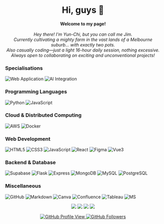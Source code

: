 <h1 align="center">Hi, guys 👋</h1>

<p align="center">
    <b>Welcome to my page!</b><br><br>
    <i>  
    Hey there! I'm Yun-Chi, but you can call me Jim.<br>  
    Currently cultivating a mighty farm in the vast lands of a Melbourne suburb… with exactly two pots.<br>  
    Also casually coding—just a light 16-hour daily session, nothing excessive.<br>  
    Always open to collaborating on exciting and unconventional projects!  
    </i>
    <br>
</p>

### Specialisations
![Web Application](https://img.shields.io/badge/web_application-black?style=for-the-badge&logo=web_application)
![AI Integration](https://img.shields.io/badge/ai_integration-black?style=for-the-badge&logo=ai_integration)

### Programming Languages
![Python](https://img.shields.io/badge/python-black?style=for-the-badge&logo=python)
![JavaScript](https://img.shields.io/badge/javascript-black?style=for-the-badge&logo=javascript)

### Cloud & Distributed Computing
![AWS](https://img.shields.io/badge/aws-black?style=for-the-badge&logo=amazon)
![Docker](https://img.shields.io/badge/docker-black?style=for-the-badge&logo=docker)

### Web Development
![HTML5](https://img.shields.io/badge/html5-black?style=for-the-badge&logo=html5)
![CSS3](https://img.shields.io/badge/css3-black?style=for-the-badge&logo=css3)
![JavaScript](https://img.shields.io/badge/javascript-black?style=for-the-badge&logo=javascript)
![React](https://img.shields.io/badge/react-black?style=for-the-badge&logo=react)
![Figma](https://img.shields.io/badge/figma-black?style=for-the-badge&logo=figma)
![Vue3](https://img.shields.io/badge/vue3-black?style=for-the-badge&logo=vue2)

### Backend & Database
![Supabase](https://img.shields.io/badge/supabase-black?style=for-the-badge&logo=supabase)
![Flask](https://img.shields.io/badge/flask-black?style=for-the-badge&logo=flask)
![Express](https://img.shields.io/badge/express-black?style=for-the-badge&logo=express)
![MongoDB](https://img.shields.io/badge/mongodb-black?style=for-the-badge&logo=mongodb)
![MySQL](https://img.shields.io/badge/mysql-black?style=for-the-badge&logo=mysql)
![PostgreSQL](https://img.shields.io/badge/postgresql-black?style=for-the-badge&logo=postgresql)

### Miscellaneous
![GitHub](https://img.shields.io/badge/github-black?style=for-the-badge&logo=github)
![Markdown](https://img.shields.io/badge/markdown-black?style=for-the-badge&logo=markdown)
![Canva](https://img.shields.io/badge/canva-black?style=for-the-badge&logo=canva)
![Confluence](https://img.shields.io/badge/confluence-black?style=for-the-badge&logo=confluence)
![Tableau](https://img.shields.io/badge/tableau-black?style=for-the-badge&logo=tableau)
![MS](https://img.shields.io/badge/microsoft-black?style=for-the-badge&logo=microsoft)

<p align="center">
  <img src="http://github-profile-summary-cards.vercel.app/api/cards/profile-details?username=is0xjh25&theme=transparent" />
  <img src="https://github-readme-streak-stats.herokuapp.com/?user=is0xjh25&hide_border=true&card_width=338&theme=transparent" />
  <img src="http://github-profile-summary-cards.vercel.app/api/cards/stats?username=is0xjh25&theme=transparent" />
  <img src="https://github-readme-stats.vercel.app/api/top-langs/?username=is0xjh25&langs_count=5&exclude_repo=&hide=jupyter%20notebook,vim%20script,cmake,makefile,batchfile,emacs%20lisp,css,html&card_width=699&hide_border=true&theme=transparent" />
</p>

<p align="center">
  <a href="https://github.com/is0xjh25">
    <img src="https://komarev.com/ghpvc/?username=is0xjh25&logo=Github&color=blue&style=flat" alt="GitHub Profile View"/>
  </a>
  <a href="https://github.com/is0xjh25">
    <img src="https://img.shields.io/github/followers/is0xjh25?label=Followers" alt="GitHub Followers"/>
  </a>
</p>
